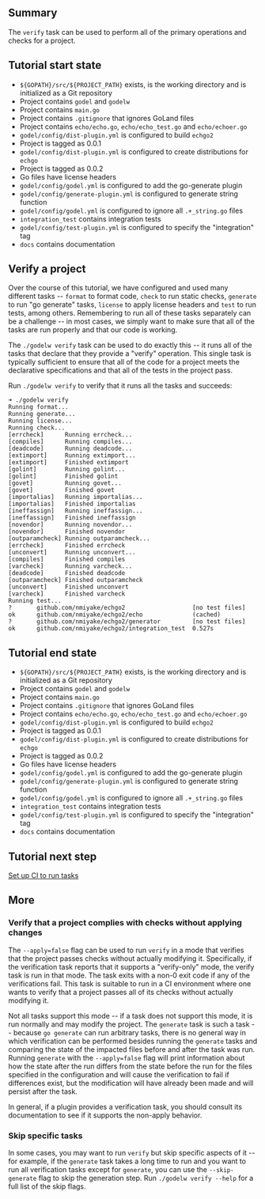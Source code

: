 Summary
-------
The `verify` task can be used to perform all of the primary operations and checks for a project.

Tutorial start state
--------------------
* `${GOPATH}/src/${PROJECT_PATH}` exists, is the working directory and is initialized as a Git repository
* Project contains `godel` and `godelw`
* Project contains `main.go`
* Project contains `.gitignore` that ignores GoLand files
* Project contains `echo/echo.go`, `echo/echo_test.go` and `echo/echoer.go`
* `godel/config/dist-plugin.yml` is configured to build `echgo2`
* Project is tagged as 0.0.1
* `godel/config/dist-plugin.yml` is configured to create distributions for `echgo`
* Project is tagged as 0.0.2
* Go files have license headers
* `godel/config/godel.yml` is configured to add the go-generate plugin
* `godel/config/generate-plugin.yml` is configured to generate string function
* `godel/config/godel.yml` is configured to ignore all `.+_string.go` files
* `integration_test` contains integration tests
* `godel/config/test-plugin.yml` is configured to specify the "integration" tag
* `docs` contains documentation

Verify a project
----------------
Over the course of this tutorial, we have configured and used many different tasks -- `format` to format code, `check`
to run static checks, `generate` to run "go generate" tasks, `license` to apply license headers and `test` to run tests,
among others. Remembering to run all of these tasks separately can be a challenge -- in most cases, we simply want to
make sure that all of the tasks are run properly and that our code is working.

The `./godelw verify` task can be used to do exactly this -- it runs all of the tasks that declare that they provide a
"verify" operation. This single task is typically sufficient to ensure that all of the code for a project meets the
declarative specifications and that all of the tests in the project pass.

Run `./godelw verify` to verify that it runs all the tasks and succeeds:

```
➜ ./godelw verify
Running format...
Running generate...
Running license...
Running check...
[errcheck]      Running errcheck...
[compiles]      Running compiles...
[deadcode]      Running deadcode...
[extimport]     Running extimport...
[extimport]     Finished extimport
[golint]        Running golint...
[golint]        Finished golint
[govet]         Running govet...
[govet]         Finished govet
[importalias]   Running importalias...
[importalias]   Finished importalias
[ineffassign]   Running ineffassign...
[ineffassign]   Finished ineffassign
[novendor]      Running novendor...
[novendor]      Finished novendor
[outparamcheck] Running outparamcheck...
[errcheck]      Finished errcheck
[unconvert]     Running unconvert...
[compiles]      Finished compiles
[varcheck]      Running varcheck...
[deadcode]      Finished deadcode
[outparamcheck] Finished outparamcheck
[unconvert]     Finished unconvert
[varcheck]      Finished varcheck
Running test...
?   	github.com/nmiyake/echgo2                 	[no test files]
ok  	github.com/nmiyake/echgo2/echo            	(cached)
?   	github.com/nmiyake/echgo2/generator       	[no test files]
ok  	github.com/nmiyake/echgo2/integration_test	0.527s
```

Tutorial end state
------------------
* `${GOPATH}/src/${PROJECT_PATH}` exists, is the working directory and is initialized as a Git repository
* Project contains `godel` and `godelw`
* Project contains `main.go`
* Project contains `.gitignore` that ignores GoLand files
* Project contains `echo/echo.go`, `echo/echo_test.go` and `echo/echoer.go`
* `godel/config/dist-plugin.yml` is configured to build `echgo2`
* Project is tagged as 0.0.1
* `godel/config/dist-plugin.yml` is configured to create distributions for `echgo`
* Project is tagged as 0.0.2
* Go files have license headers
* `godel/config/godel.yml` is configured to add the go-generate plugin
* `godel/config/generate-plugin.yml` is configured to generate string function
* `godel/config/godel.yml` is configured to ignore all `.+_string.go` files
* `integration_test` contains integration tests
* `godel/config/test-plugin.yml` is configured to specify the "integration" tag
* `docs` contains documentation

Tutorial next step
------------------
[Set up CI to run tasks](https://github.com/palantir/godel/wiki/CI-setup)

More
----
### Verify that a project complies with checks without applying changes
The `--apply=false` flag can be used to run `verify` in a mode that verifies that the project passes checks without
actually modifying it. Specifically, if the verification task reports that it supports a "verify-only" mode, the verify
task is run in that mode. The task exits with a non-0 exit code if any of the verifications fail. This task is suitable
to run in a CI environment where one wants to verify that a project passes all of its checks without actually modifying
it.

Not all tasks support this mode -- if a task does not support this mode, it is run normally and may modify the project.
The `generate` task is such a task -- because `go generate` can run arbitrary tasks, there is no general way in which
verification can be performed besides running the `generate` tasks and comparing the state of the impacted files before
and after the task was run. Running `generate` with the `--apply=false` flag will print information about how the state
after the run differs from the state before the run for the files specified in the configuration and will cause the
verification to fail if differences exist, but the modification will have already been made and will persist after the
task.

In general, if a plugin provides a verification task, you should consult its documentation to see if it supports the
non-apply behavior.

### Skip specific tasks
In some cases, you may want to run `verify` but skip specific aspects of it -- for example, if the `generate` task takes
a long time to run and you want to run all verification tasks except for `generate`, you can use the `--skip-generate`
flag to skip the generation step. Run `./godelw verify --help` for a full list of the skip flags.

